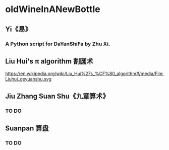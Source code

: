 # oldWineInANewBottle
##   Yi《易》
###     A Python script for DaYanShiFa by Zhu Xi.
##   Liu Hui's π algorithm 割圆术
https://en.wikipedia.org/wiki/Liu_Hui%27s_%CF%80_algorithm#/media/File:Liuhui_geyuanshu.svg
##   Jiu Zhang Suan Shu《九章算术》
###     TO DO
##   Suanpan 算盘
###     TO DO
